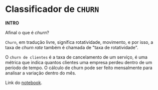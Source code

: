 # Classificador de `CHURN`

**INTRO**

Afinal o que é _churn_?

`Churn`, em tradução livre, significa rotatividade, movimento, e por isso, a taxa de _churn rate_ também é chamada de "taxa de rotatividade".

O `churn de clientes` é a taxa de cancelamento de um serviço, é uma métrica que indica quantos clientes uma empresa perdeu dentro de um período de tempo. O cálculo de churn pode ser feito mensalmente para analisar a variação dentro do mês.

Link do [notebook](https://colab.research.google.com/drive/12N6hbWGsiiOXcly4XSKzvIOImByQ1GWX#scrollTo=sNffdmoE8PHe).
